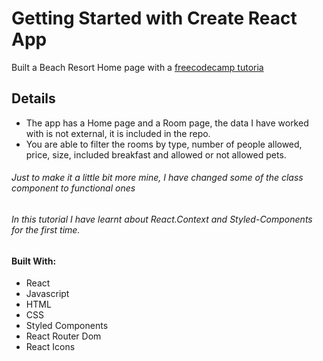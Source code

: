 # Getting Started with Create React App

Built a Beach Resort Home page with a [freecodecamp tutoria](https://www.youtube.com/watch?v=LXJOvkVYQqA)

## Details

- The app has a Home page and a Room page, the data I have worked with is not external, it is included in the repo.
- You are able to filter the rooms by type, number of people allowed, price, size, included breakfast and allowed or not allowed pets.

###### Just to make it a little bit more mine, I have changed some of the class component to functional ones

###### In this tutorial I have learnt about <em>React.Context</em> and <em>Styled-Components</em> for the first time.

#### Built With:

- React
- Javascript
- HTML
- CSS
- Styled Components
- React Router Dom
- React Icons
